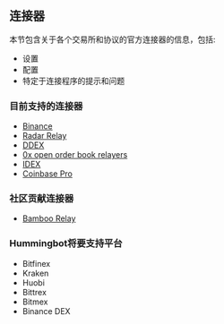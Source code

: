 ## 连接器

本节包含关于各个交易所和协议的官方连接器的信息，包括:

- 设置
- 配置
- 特定于连接程序的提示和问题

### 目前支持的连接器

- [Binance](https://docs.hummingbot.io/connectors/binance)
- [Radar Relay](https://docs.hummingbot.io/connectors/radar-relay)
- [DDEX](https://docs.hummingbot.io/connectors/ddex)
- [0x open order book relayers](https://docs.hummingbot.io/connectors/0x)
- [IDEX](https://docs.hummingbot.io/connectors/IDEX)
- [Coinbase Pro](https://docs.hummingbot.io/connectors/coinbase)


### 社区贡献连接器
- [Bamboo Relay](https://bamboorelay.com/)

### Hummingbot将要支持平台

- Bitfinex
- Kraken
- Huobi
- Bittrex
- Bitmex
- Binance DEX
